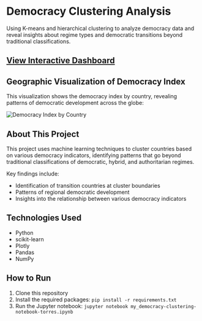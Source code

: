 # Democracy Clustering Analysis

Using K-means and hierarchical clustering to analyze democracy data and reveal insights about regime types and democratic transitions beyond traditional classifications.

## [View Interactive Dashboard](https://rosalinatorres888.github.io/democracy-clustering-analysis/)

## Geographic Visualization of Democracy Index

This visualization shows the democracy index by country, revealing patterns of democratic development across the globe:

![Democracy Index by Country](democracy_map.png)

## About This Project

This project uses machine learning techniques to cluster countries based on various democracy indicators, identifying patterns that go beyond traditional classifications of democratic, hybrid, and authoritarian regimes.

Key findings include:
- Identification of transition countries at cluster boundaries
- Patterns of regional democratic development
- Insights into the relationship between various democracy indicators

## Technologies Used
- Python
- scikit-learn
- Plotly
- Pandas
- NumPy

## How to Run
1. Clone this repository
2. Install the required packages: `pip install -r requirements.txt`
3. Run the Jupyter notebook: `jupyter notebook my_democracy-clustering-notebook-torres.ipynb`
